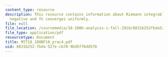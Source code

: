 ```yaml
---
content_type: resource
description: This resource contains information about Riemann integrable, R is continuous,non
  negative and fn converges uniformly.
file: null
file_location: /coursemedia/18-100b-analysis-i-fall-2010/8831b252fbda527ecb789bd5ff6dd5f8_MIT18_100BF10_prac4.pdf
file_type: application/pdf
resourcetype: Document
title: MIT18_100BF10_prac4.pdf
uid: 8831b252-fbda-527e-cb78-9bd5ff6dd5f8
---
```

